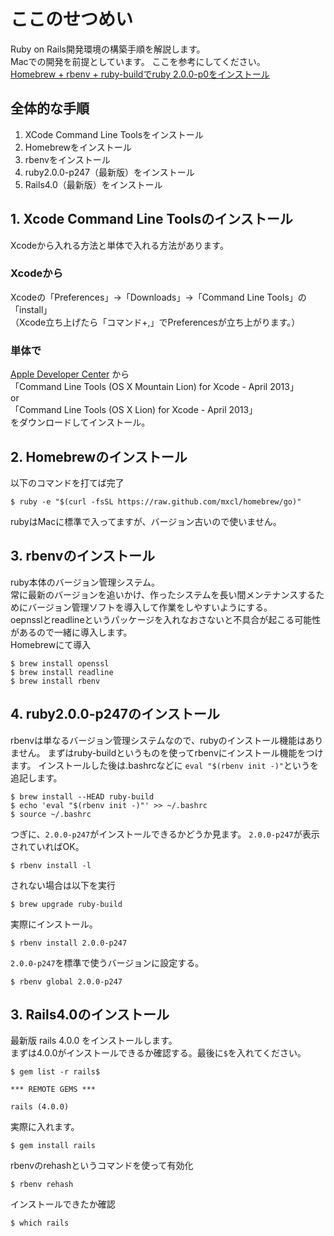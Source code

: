# ここのせつめい
Ruby on Rails開発環境の構築手順を解説します。  
Macでの開発を前提としています。
ここを参考にしてください。  
[Homebrew + rbenv + ruby-buildでruby 2.0.0-p0をインストール](http://qiita.com/s-yamaz@github/items/b38b330b44f517f3c77c)

## 全体的な手順
1. XCode Command Line Toolsをインストール
2. Homebrewをインストール
3. rbenvをインストール
4. ruby2.0.0-p247（最新版）をインストール
5. Rails4.0（最新版）をインストール


## 1. Xcode Command Line Toolsのインストール
Xcodeから入れる方法と単体で入れる方法があります。

### Xcodeから
Xcodeの「Preferences」→「Downloads」→「Command Line Tools」の「install」  
（Xcode立ち上げたら「コマンド+,」でPreferencesが立ち上がります。）

### 単体で
[Apple Developer Center](https://developer.apple.com/downloads/index.action) から  
「Command Line Tools (OS X Mountain Lion) for Xcode - April 2013」  
or  
「Command Line Tools (OS X Lion) for Xcode - April 2013」  
をダウンロードしてインストール。


## 2. Homebrewのインストール
以下のコマンドを打てば完了    

	$ ruby -e "$(curl -fsSL https://raw.github.com/mxcl/homebrew/go)"

rubyはMacに標準で入ってますが、バージョン古いので使いません。

## 3. rbenvのインストール
ruby本体のバージョン管理システム。  
常に最新のバージョンを追いかけ、作ったシステムを長い間メンテナンスするためにバージョン管理ソフトを導入して作業をしやすいようにする。  
oepnsslとreadlineというパッケージを入れなおさないと不具合が起こる可能性があるので一緒に導入します。  
Homebrewにて導入  

	$ brew install openssl  
	$ brew install readline  
	$ brew install rbenv  


## 4. ruby2.0.0-p247のインストール
rbenvは単なるバージョン管理システムなので、rubyのインストール機能はありません。
まずはruby-buildというものを使ってrbenvにインストール機能をつけます。
インストールした後は.bashrcなどに ```eval "$(rbenv init -)"```というを追記します。

	$ brew install --HEAD ruby-build
	$ echo 'eval "$(rbenv init -)"' >> ~/.bashrc
	$ source ~/.bashrc

つぎに、```2.0.0-p247```がインストールできるかどうか見ます。
```2.0.0-p247```が表示されていればOK。

	$ rbenv install -l

されない場合は以下を実行

	$ brew upgrade ruby-build
	
実際にインストール。

	$ rbenv install 2.0.0-p247
	
```2.0.0-p247```を標準で使うバージョンに設定する。

	$ rbenv global 2.0.0-p247


## 3. Rails4.0のインストール
最新版 rails 4.0.0 をインストールします。  
まずは4.0.0がインストールできるか確認する。最後に```$```を入れてください。

	$ gem list -r rails$

	*** REMOTE GEMS ***

	rails (4.0.0)

実際に入れます。
	
	$ gem install rails

rbenvのrehashというコマンドを使って有効化

	$ rbenv rehash

インストールできたか確認

	$ which rails
